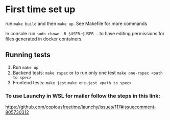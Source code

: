 # First time set up

run `make build` and then `make up`. See Makefile for more commands

In console run `sudo chown -R $USER:$USER .` to have editing permissions for files generated in docker containers.

## Running tests

1. Run `make up`
2. Backend tests: `make rspec` or to run only one test `make one-rspec <path to spec>`
3. Frontend tests: `make jest` `make one-jest <path to spec>`

### To use Launchy in WSL for mailer follow the steps in this link:
https://github.com/copiousfreetime/launchy/issues/117#issuecomment-805730312
